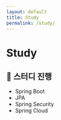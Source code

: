 ```yaml
---
layout: default
title: Study
permalink: /study/
---
```


# Study

## 📖 스터디 진행

- Spring Boot
- JPA
- Spring Security
- Spring Cloud